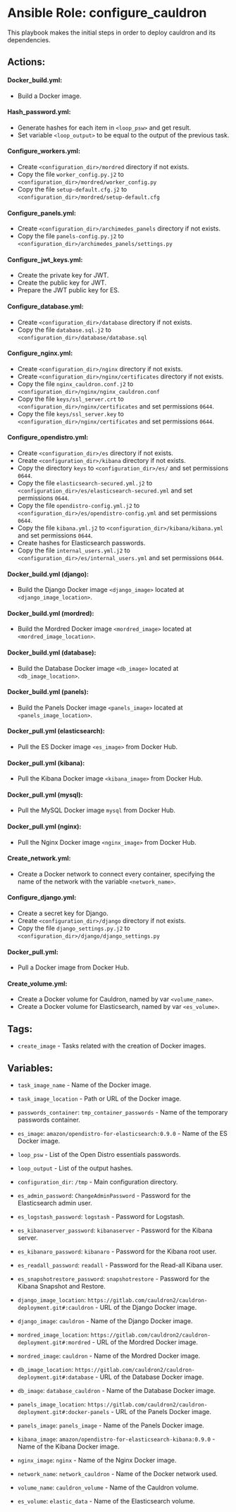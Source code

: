 # Ansible Role: configure_cauldron

This playbook makes the initial steps in order to deploy cauldron and its dependencies.

## Actions:

#### Docker_build.yml:
* Build a Docker image.

#### Hash_password.yml:
* Generate hashes for each item in `<loop_psw>` and get result.
* Set variable `<loop_output>` to be equal to the output of the previous task.

#### Configure_workers.yml:
* Create `<configuration_dir>/mordred` directory if not exists.
* Copy the file `worker_config.py.j2` to `<configuration_dir>/mordred/worker_config.py`
* Copy the file `setup-default.cfg.j2` to `<configuration_dir>/mordred/setup-default.cfg`

#### Configure_panels.yml:
* Create `<configuration_dir>/archimedes_panels` directory if not exists.
* Copy the file `panels-config.py.j2` to `<configuration_dir>/archimedes_panels/settings.py`

#### Configure_jwt_keys.yml:
* Create the private key for JWT.
* Create the public key for JWT.
* Prepare the JWT public key for ES.

#### Configure_database.yml:
* Create `<configuration_dir>/database` directory if not exists.
* Copy the file `database.sql.j2` to `<configuration_dir>/database/database.sql`

#### Configure_nginx.yml:
* Create `<configuration_dir>/nginx` directory if not exists.
* Create `<configuration_dir>/nginx/certificates` directory if not exists.
* Copy the file `nginx_cauldron.conf.j2` to `<configuration_dir>/nginx/nginx_cauldron.conf`
* Copy the file `keys/ssl_server.crt` to `<configuration_dir>/nginx/certificates` and set permissions `0644`.
* Copy the file `keys/ssl_server.key` to `<configuration_dir>/nginx/certificates` and set permissions `0644`.

#### Configure_opendistro.yml:
* Create `<configuration_dir>/es` directory if not exists.
* Create `<configuration_dir>/kibana` directory if not exists.
* Copy the directory `keys` to `<configuration_dir>/es/` and set permissions `0644`.
* Copy the file `elasticsearch-secured.yml.j2` to `<configuration_dir>/es/elasticsearch-secured.yml` and set permissions `0644`.
* Copy the file `opendistro-config.yml.j2` to `<configuration_dir>/es/opendistro-config.yml` and set permissions `0644`.
* Copy the file `kibana.yml.j2` to `<configuration_dir>/kibana/kibana.yml` and set permissions `0644`.
* Create hashes for Elasticsearch passwords.
* Copy the file `internal_users.yml.j2` to `<configuration_dir>/es/internal_users.yml` and set permissions `0644`.

#### Docker_build.yml (django):
* Build the Django Docker image `<django_image>` located at `<django_image_location>`.

#### Docker_build.yml (mordred):
* Build the Mordred Docker image `<mordred_image>` located at `<mordred_image_location>`.

#### Docker_build.yml (database):
* Build the Database Docker image `<db_image>` located at `<db_image_location>`.

#### Docker_build.yml (panels):
* Build the Panels Docker image `<panels_image>` located at `<panels_image_location>`.

#### Docker_pull.yml (elasticsearch):
* Pull the ES Docker image `<es_image>` from Docker Hub.

#### Docker_pull.yml (kibana):
* Pull the Kibana Docker image `<kibana_image>` from Docker Hub.

#### Docker_pull.yml (mysql):
* Pull the MySQL Docker image `mysql` from Docker Hub.

#### Docker_pull.yml (nginx):
* Pull the Nginx Docker image `<nginx_image>` from Docker Hub.

#### Create_network.yml:
* Create a Docker network to connect every container, specifying the name of the network with the variable `<network_name>`.

#### Configure_django.yml:
* Create a secret key for Django.
* Create `<configuration_dir>/django` directory if not exists.
* Copy the file `django_settings.py.j2` to `<configuration_dir>/django/django_settings.py`

#### Docker_pull.yml:
* Pull a Docker image from Docker Hub.

#### Create_volume.yml:
* Create a Docker volume for Cauldron, named by var `<volume_name>`.
* Create a Docker volume for Elasticsearch, named by var `<es_volume>`.

## Tags:

* `create_image` - Tasks related with the creation of Docker images.

## Variables:

* `task_image_name` - Name of the Docker image.



* `task_image_location` - Path or URL of the Docker image.



* `passwords_container`: `tmp_container_passwords` - Name of the temporary passwords container.



* `es_image`: `amazon/opendistro-for-elasticsearch:0.9.0` - Name of the ES Docker image.



* `loop_psw` - List of the Open Distro essentials passwords.



* `loop_output` - List of the output hashes.



* `configuration_dir`: `/tmp` - Main configuration directory.



* `es_admin_password`: `ChangeAdminPassword` - Password for the Elasticsearch admin user.



* `es_logstash_password`: `logstash` - Password for Logstash.



* `es_kibanaserver_password`: `kibanaserver` - Password for the Kibana server.



* `es_kibanaro_password`: `kibanaro` - Password for the Kibana root user.



* `es_readall_password`: `readall` - Password for the Read-all Kibana user.



* `es_snapshotrestore_password`: `snapshotrestore` - Password for the Kibana Snapshot and Restore.



* `django_image_location`: `https://gitlab.com/cauldron2/cauldron-deployment.git#:cauldron` - URL of the Django Docker image.



* `django_image`: `cauldron` - Name of the Django Docker image.



* `mordred_image_location`: `https://gitlab.com/cauldron2/cauldron-deployment.git#:mordred` - URL of the Mordred Docker image.



* `mordred_image`: `cauldron` - Name of the Mordred Docker image.



* `db_image_location`: `https://gitlab.com/cauldron2/cauldron-deployment.git#:database` - URL of the Database Docker image.



* `db_image`: `database_cauldron` - Name of the Database Docker image.



* `panels_image_location`: `https://gitlab.com/cauldron2/cauldron-deployment.git#:docker-panels` - URL of the Panels Docker image.



* `panels_image`: `panels_image` - Name of the Panels Docker image.



* `kibana_image`: `amazon/opendistro-for-elasticsearch-kibana:0.9.0` - Name of the Kibana Docker image.



* `nginx_image`: `nginx` - Name of the Nginx Docker image.



* `network_name`: `network_cauldron` - Name of the Docker network used.



* `volume_name`: `cauldron_volume` - Name of the Cauldron volume.



* `es_volume`: `elastic_data` - Name of the Elasticsearch volume.
